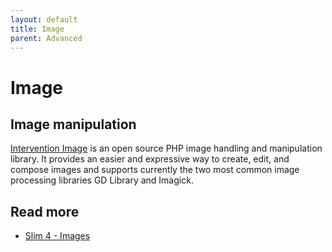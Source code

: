 ```yaml
---
layout: default
title: Image
parent: Advanced
---
```


# Image

## Image manipulation

[Intervention Image](http://image.intervention.io/) is an open source PHP 
image handling and manipulation library.
It provides an easier and expressive way to create, edit, 
and compose images and supports currently the two most common image 
processing libraries GD Library and Imagick.

## Read more

* [Slim 4 - Images](https://odan.github.io/2020/05/07/slim4-working-with-images.html)
